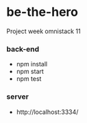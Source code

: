 # be-the-hero
Project week omnistack 11

### back-end
- npm install
- npm start
- npm test

### server
- http://localhost:3334/

